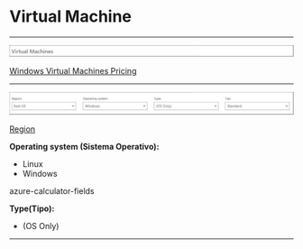 # Virtual Machine

---

<p>
  <a href="img1.jpeg">
    <img src="img1.jpeg" alt="img1.jpeg" width="1500" />
  </a>
</p>

[Windows Virtual Machines Pricing](https://azure.microsoft.com/es-es/pricing/details/virtual-machines/windows/)

---

<p>
  <a href="img2.jpeg">
    <img src="img2.jpeg" alt="img2.jpeg" width="1500" />
  </a>
</p>

[Region]("https://github.com/cr1c4/azure-calculator-fields/blob/main/Genericos/Region/Region.md")


**Operating system (Sistema Operativo):**
* Linux
* Windows

azure-calculator-fields

**Type(Tipo):**

* (OS Only)

---
